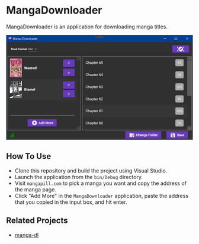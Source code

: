 # MangaDownloader

MangaDownloader is an application for downloading manga titles.

![A screenshot of MangaDownloader XAMLUI](src/UI/Assets/Screenshot.png)

## How To Use

+ Clone this repository and build the project using Visual Studio.
+ Launch the application from the `bin/Debug` directory.
+ Visit `mangapill.com` to pick a manga you want and copy the address of the manga page.
+ Click "Add More" in the `MangaDownloader` application, paste the address that you copied in the input box, and hit enter.

## Related Projects

+ [manga-dl](http://github.com/B3zaleel/manga-dl)
